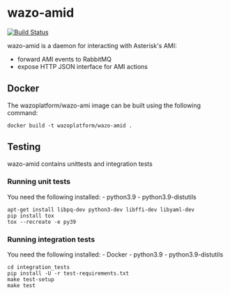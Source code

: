 # wazo-amid
[![Build Status](https://jenkins.wazo.community/buildStatus/icon?job=wazo-amid)](https://jenkins.wazo.community/job/wazo-amid)

wazo-amid is a daemon for interacting with Asterisk's AMI:

* forward AMI events to RabbitMQ
* expose HTTP JSON interface for AMI actions


## Docker

The wazoplatform/wazo-ami image can be built using the following command:

    docker build -t wazoplatform/wazo-amid .


## Testing

wazo-amid contains unittests and integration tests


### Running unit tests

You need the following installed:
    - python3.9
    - python3.9-distutils

```
apt-get install libpq-dev python3-dev libffi-dev libyaml-dev
pip install tox
tox --recreate -e py39
```


### Running integration tests

You need the following installed:
    - Docker
    - python3.9
    - python3.9-distutils

```
cd integration_tests
pip install -U -r test-requirements.txt
make test-setup
make test
```
